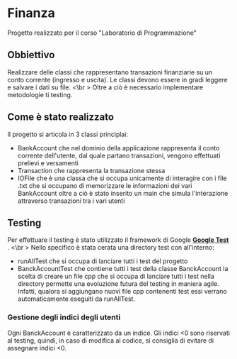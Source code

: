 # Finanza
Progetto realizzato per il corso "Laboratorio di Programmazione"
## Obbiettivo
Realizzare delle classi che rappresentano transazioni finanziarie su un conto corrente (ingresso e uscita). Le classi devono essere in gradi leggere e salvare i dati su file. <\br >
Oltre a ciò è necessario implementare metodologie ti testing.

## Come è stato realizzato
Il progetto si articola in 3 classi principlai:
- BankAccount che nel dominio della applicazione rappresenta il conto corrente dell'utente, dal quale partano transazioni, vengono effettuati prelievi e versamenti
- Transaction che rappresenta la transazione stessa
- IOFile che è una classa che si occupa unicamente di interagire con i file .txt che si occupano di memorizzare le informazioni dei vari BankAccount
oltre a ciò è stato inserito un main che simula l'interazione attraverso transazioni tra i vari utenti

## Testing 
Per effettuare il testing è stato utilizzato il framework di Google [<b > Google Test </b >](https://github.com/google/googletest.git). <\br >
Nello specifico è stata cerata una directory test con all'interno:
- runAllTest che si occupa di lanciare tutti i test del progetto 
- BanckAccountTest che contiene tutti i test della classe BanckAccount
la scelta di creare un file cpp che si occupa di lanciare tutti i test nella directory permette una evoluzione futura del testing in maniera agile. 
Infatti, qualora si aggiungano nuovi file cpp contenenti test essi verrano automaticamente eseguiti da runAllTest.

### Gestione degli indici degli utenti 
Ogni BanckAccount è caratterizzato da un indice.
Gli indici <0 sono riservati al testing, quindi, in caso di modifica al codice, si consiglia di evitare di assegnare indici <0.

